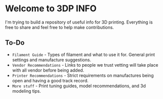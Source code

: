 # Welcome to 3DP INFO

I'm trying to build a repository of useful info for 3D printing.
Everything is free to share and feel free to help make contributions.

## To-Do

* `Filament Guide` - Types of filament and what to use it for. General print settings and manufacture suggestions. 
* `Vendor Recommendations` - Links to people we trust vetting will take place with all vendor before being added.
* `Printer Recommendations` - Strict requirements on manufactures being open and having a good track record.
* `More stuff` - Print tuning guides, model recommendations, and 3d modeling tips.
